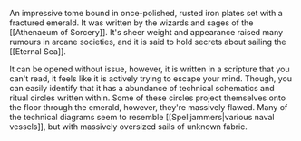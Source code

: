 An impressive tome bound in once-polished, rusted iron plates set with a fractured emerald. It was written by the wizards and sages of the [[Athenaeum of Sorcery]]. It's sheer weight and appearance raised many rumours in arcane societies, and it is said to hold secrets about sailing the [[Eternal Sea]]. 

It can be opened without issue, however, it is written in a scripture that you can't read, it feels like it is actively trying to escape your mind.
Though, you can easily identify that it has a abundance of technical schematics and ritual circles written within. Some of these circles project themselves onto the floor through the emerald, however, they're massively flawed. 
Many of the technical diagrams seem to resemble [[Spelljammers|various naval vessels]], but with massively oversized sails of unknown fabric. 